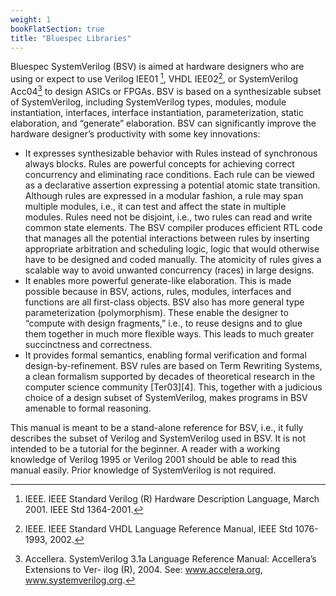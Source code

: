 ```yaml
---
weight: 1
bookFlatSection: true
title: "Bluespec Libraries"
---
```

Bluespec SystemVerilog (BSV) is aimed at hardware designers who are using or expect to use Verilog IEE01 [^1], VHDL IEE02[^2], or SystemVerilog Acc04[^3] to design ASICs or FPGAs. BSV is based on a synthesizable subset of SystemVerilog, including SystemVerilog types, modules, module instantiation, interfaces, interface instantiation, parameterization, static elaboration, and “generate” elaboration. BSV can significantly improve the hardware designer’s productivity with some key innovations:

 - It expresses synthesizable behavior with Rules instead of synchronous always blocks. Rules are powerful concepts for achieving correct concurrency and eliminating race conditions. Each rule can be viewed as a declarative assertion expressing a potential atomic state transition. Although rules are expressed in a modular fashion, a rule may span multiple modules, i.e., it can test and affect the state in multiple modules. Rules need not be disjoint, i.e., two rules can read and write common state elements. The BSV compiler produces efficient RTL code that manages all the potential interactions between rules by inserting appropriate arbitration and scheduling logic, logic that would otherwise have to be designed and coded manually. The atomicity of rules gives a scalable way to avoid unwanted concurrency (races) in large designs.
 - It enables more powerful generate-like elaboration. This is made possible because in BSV, actions, rules, modules, interfaces and functions are all first-class objects. BSV also has more general type parameterization (polymorphism). These enable the designer to “compute with design fragments,” i.e., to reuse designs and to glue them together in much more flexible ways. This leads to much greater succinctness and correctness.
 - It provides formal semantics, enabling formal verification and formal design-by-refinement. BSV rules are based on Term Rewriting Systems, a clean formalism supported by decades of theoretical research in the computer science community [Ter03][4]. This, together with a judicious choice of a design subset of SystemVerilog, makes programs in BSV amenable to formal reasoning.

This manual is meant to be a stand-alone reference for BSV, i.e., it fully describes the subset of Verilog and SystemVerilog used in BSV. It is not intended to be a tutorial for the beginner. A reader with a working knowledge of Verilog 1995 or Verilog 2001 should be able to read this manual easily. Prior knowledge of SystemVerilog is not required.

[^1]: IEEE. IEEE Standard Verilog (R) Hardware Description Language, March 2001. IEEE Std 1364-2001.
[^2]: IEEE. IEEE Standard VHDL Language Reference Manual, IEEE Std 1076-1993, 2002.
[^3]: Accellera. SystemVerilog 3.1a Language Reference Manual: Accellera’s Extensions to Ver- ilog (R), 2004. See: www.accelera.org, www.systemverilog.org.